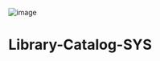 ![image](https://github.com/user-attachments/assets/26c2dc9c-a2de-4303-b303-95f8dbd24f1d)

# Library-Catalog-SYS
